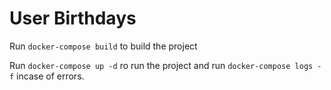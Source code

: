 # User Birthdays

Run `docker-compose build` to build the project

Run `docker-compose up -d` ro run the project and run `docker-compose logs -f` incase of errors.
